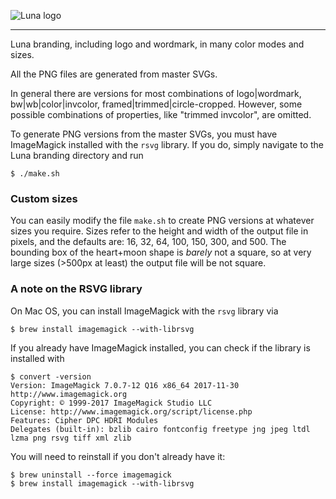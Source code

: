 ![Luna logo](https://github.com/lunalabs/branding/raw/master/png/logo_color_trimmed_64.png)

----

Luna branding, including logo and wordmark,
in many color modes and sizes.

All the PNG files are generated from master SVGs.

In general there are versions for most combinations of logo|wordmark,
bw|wb|color|invcolor, framed|trimmed|circle-cropped.
However, some possible combinations of properties,
like "trimmed invcolor", are omitted.

To generate PNG versions from the master SVGs, you must
have ImageMagick installed with the `rsvg` library.
If you do, simply navigate to the Luna branding directory and run
```
$ ./make.sh
```


### Custom sizes
You can easily modify the file `make.sh` to create PNG versions
at whatever sizes you require. Sizes refer to the height
and width of the output file in pixels, and the defaults are:
16, 32, 64, 100, 150, 300, and 500. The bounding box of the
heart+moon shape is *barely* not a square, so at very large
sizes (>500px at least) the output file will be not square.


### A note on the RSVG library
On Mac OS, you can install ImageMagick with the `rsvg` library via
```
$ brew install imagemagick --with-librsvg
```
If you already have ImageMagick installed, you can check if the
library is installed with
```
$ convert -version
Version: ImageMagick 7.0.7-12 Q16 x86_64 2017-11-30 http://www.imagemagick.org
Copyright: © 1999-2017 ImageMagick Studio LLC
License: http://www.imagemagick.org/script/license.php
Features: Cipher DPC HDRI Modules
Delegates (built-in): bzlib cairo fontconfig freetype jng jpeg ltdl lzma png rsvg tiff xml zlib
```
You will need to reinstall if you don't already have it:
```
$ brew uninstall --force imagemagick
$ brew install imagemagick --with-librsvg
```
